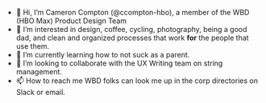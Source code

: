 - 👋 Hi, I’m Cameron Compton (@ccompton-hbo), a member of the WBD (HBO Max) Product Design Team
- 👀 I’m interested in design, coffee, cycling, photography, being a good dad, and clean and organized processes that work **for** the people that use them.
- 🌱 I’m currently learning how to not suck as a parent.
- 💞️ I’m looking to collaborate with the UX Writing team on string management.
- 📫 How to reach me WBD folks can look me up in the corp directories on Slack or email.

<!---
ccompton-hbo/ccompton-hbo is a ✨ special ✨ repository because its `README.md` (this file) appears on your GitHub profile.
You can click the Preview link to take a look at your changes.
--->
